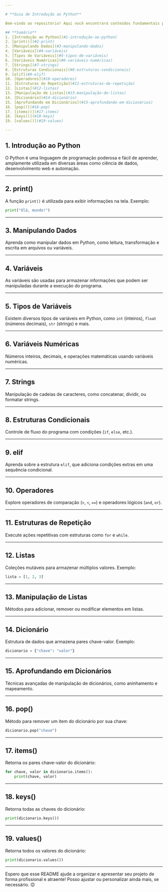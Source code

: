 ```yaml
---

# **Guia de Introdução ao Python**

Bem-vindo ao repositório! Aqui você encontrará conteúdos fundamentais para aprender e se aprofundar na linguagem Python. Este guia foi criado para facilitar seu aprendizado, com tópicos organizados de forma clara e objetiva.

## **Sumário**
1. [Introdução ao Python](#1-introdução-ao-python)
2. [print()](#2-print)
3. [Manipulando Dados](#3-manipulando-dados)
4. [Variáveis](#4-variáveis)
5. [Tipos de Variáveis](#5-tipos-de-variáveis)
6. [Variáveis Numéricas](#6-variáveis-numéricas)
7. [Strings](#7-strings)
8. [Estruturas Condicionais](#8-estruturas-condicionais)
9. [elif](#9-elif)
10. [Operadores](#10-operadores)
11. [Estruturas de Repetição](#11-estruturas-de-repetição)
12. [Listas](#12-listas)
13. [Manipulação de Listas](#13-manipulação-de-listas)
14. [Dicionário](#14-dicionário)
15. [Aprofundando em Dicionários](#15-aprofundando-em-dicionários)
16. [pop()](#16-pop)
17. [items()](#17-items)
18. [keys()](#18-keys)
19. [values()](#19-values)

---
```


## **1. Introdução ao Python**
O Python é uma linguagem de programação poderosa e fácil de aprender, amplamente utilizada em diversas áreas como ciência de dados, desenvolvimento web e automação.

---

## **2. print()**
A função `print()` é utilizada para exibir informações na tela. Exemplo:
```python
print("Olá, mundo!")
```

---

## **3. Manipulando Dados**
Aprenda como manipular dados em Python, como leitura, transformação e escrita em arquivos ou variáveis.

---

## **4. Variáveis**
As variáveis são usadas para armazenar informações que podem ser manipuladas durante a execução do programa.

---

## **5. Tipos de Variáveis**
Existem diversos tipos de variáveis em Python, como `int` (inteiros), `float` (números decimais), `str` (strings) e mais.

---

## **6. Variáveis Numéricas**
Números inteiros, decimais, e operações matemáticas usando variáveis numéricas.

---

## **7. Strings**
Manipulação de cadeias de caracteres, como concatenar, dividir, ou formatar strings.

---

## **8. Estruturas Condicionais**
Controle de fluxo do programa com condições (`if`, `else`, etc.).

---

## **9. elif**
Aprenda sobre a estrutura `elif`, que adiciona condições extras em uma sequência condicional.

---

## **10. Operadores**
Explore operadores de comparação (`>`, `<`, `==`) e operadores lógicos (`and`, `or`).

---

## **11. Estruturas de Repetição**
Execute ações repetitivas com estruturas como `for` e `while`.

---

## **12. Listas**
Coleções mutáveis para armazenar múltiplos valores. Exemplo:
```python
lista = [1, 2, 3]
```

---

## **13. Manipulação de Listas**
Métodos para adicionar, remover ou modificar elementos em listas.

---

## **14. Dicionário**
Estrutura de dados que armazena pares chave-valor. Exemplo:
```python
dicionario = {"chave": "valor"}
```

---

## **15. Aprofundando em Dicionários**
Técnicas avançadas de manipulação de dicionários, como aninhamento e mapeamento.

---

## **16. pop()**
Método para remover um item do dicionário por sua chave:
```python
dicionario.pop("chave")
```

---

## **17. items()**
Retorna os pares chave-valor do dicionário:
```python
for chave, valor in dicionario.items():
    print(chave, valor)
```

---

## **18. keys()**
Retorna todas as chaves do dicionário:
```python
print(dicionario.keys())
```

---

## **19. values()**
Retorna todos os valores do dicionário:
```python
print(dicionario.values())
```

---

Espero que esse README ajude a organizar e apresentar seu projeto de forma profissional e atraente! Posso ajustar ou personalizar ainda mais, se necessário. 😊
